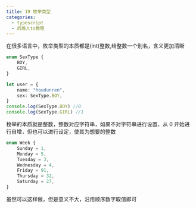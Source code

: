 ```yaml
---
title: 19 枚举类型
categories:
  - typescript
  - 后盾人ts教程
---
```


在很多语言中，枚举类型的本质都是(int)整数,给整数一个别名，含义更加清晰

```typescript
enum SexType {
	BOY,
	GIRL,
}

let user = {
	name: "houdunren",
	sex: SexType.BOY,
}
console.log(SexType.BOY) //0
console.log(SexType.GIRL) //1
```

枚举的本质就是整数，整数对应字符串，如果不对字符串进行设置，从 0 开始进行自增，但也可以进行设定，使其为想要的整数

```typescript
enum Week {
	Sunday = 1,
	Monday = 5,
	Tuesday = 3,
	Wednesday = 4,
	Friday = 91,
	Thursday = 32,
	Saturday = 27,
}
```

虽然可以这样做，但是意义不大，沿用顺序数字取值即可
